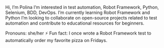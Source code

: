 Hi, I’m Polina
I’m interested in test automation, Robot Framework, Python, Selenium, BDD, DevOps.
I’m currently learning Robot Framework and Python 
️I’m looking to collaborate on open-source projects related to test automation and contribute to educational resources for beginners.
 
Pronouns: she/her
⚡ Fun fact: I once wrote a Robot Framework test to automatically order my favorite pizza on Fridays.

<!---
Poli-G/Poli-G is a ✨ special ✨ repository because its `README.md` (this file) appears on your GitHub profile.
You can click the Preview link to take a look at your changes.
--->

